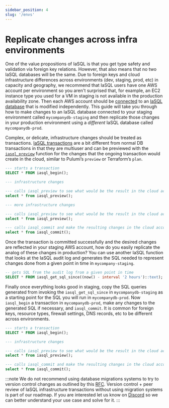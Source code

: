 ```yaml
---
sidebar_position: 4
slug: '/envs'
---
```


# Replicate changes across infra environments

One of the value propositions of IaSQL is that you get type safety and validation via foreign key relations. However, that also means that no two IaSQL databases will be the same. Due to foreign keys and cloud infrastructure differences across environments (dev, staging, prod, etc) in capacity and geography, we recommend that IaSQL users have one AWS account per environment so you aren't surprised that, for example, an EC2 instance type you used for a VM in staging is not available in the production availability zone. Then each AWS account should be [connected](./aws.mdx) to an [IaSQL database](../concepts/db.md) that is modified independently. This guide will take you through how to make changes to an IaSQL database connected to your staging environment called `mycompanydb-staging` and then replicate those changes in your production environment using a *different* IaSQL database called `mycompanydb-prod`.

Complex, or delicate, infrastructure changes should be treated as transactions. [IaSQL transactions](../concepts/transaction.md) are a bit different from normal DB transactions in that they are multiuser and can be previewed with the [`iasql_preview`](../modules/builtin/iasql_functions.md) function for the changes that the ongoing transaction would create in the cloud, similar to Pulumi’s `preview` or Terraform’s `plan`.

```sql title="mycompanydb-staging"
--- starts a transaction
SELECT * FROM iasql_begin();

--- infrastructure changes

--- calls iasql_preview to see what would be the result in the cloud account
select * from iasql_preview();

--- more infrastructure changes

--- calls iasql_preview to see what would be the result in the cloud account
select * from iasql_preview();

--- calls iasql_commit and make the resulting changes in the cloud account
select * from iasql_commit();
```

Once the transaction is committed successfully and the desired changes are reflected in your staging AWS account, how do you easily replicate the analog of these changes in production? You can use another IaSQL function that looks at the IaSQL audit log and generates the SQL needed to represent changes done from a given point in time in `mycompany-staging`.

```sql title="mycompanydb-staging"
-- gets SQL from the audit log from a given point in time
SELECT * FROM iasql_get_sql_since((now() - interval '2 hours')::text);
```

Finally once everything looks good in staging, copy the SQL queries generated from invoking the `iasql_get_sql_since` in `mycompanydb-staging` as a starting point for the SQL you will run in `mycompanydb-prod`. Now `iasql_begin` a transaction in `mycompanydb-prod`, make any changes to the generated SQL if necessary, and `iasql_commit`. It is common for foreign keys, resource types, firewall settings, DNS records, etc to be different across environments.

```sql title="mycompanydb-prod"
--- starts a transaction
SELECT * FROM iasql_begin();

--- infrastructure changes

--- calls iasql_preview to see what would be the result in the cloud account
select * from iasql_preview();

--- calls iasql_commit and make the resulting changes in the cloud account
select * from iasql_commit();
```

:::note
We do not recommend using database migrations systems to try to version control changes as outlined by this [RFC](https://github.com/iasql/iasql/blob/main/rfcs/006%20-%20Replicate%20changes%20between%20staging%20and%20prod%20RFC.md). Version control + peer review of IaSQL infrastructure transactions without using migration systems is part of our roadmap. If you are interested let us know on [Discord](https://discord.iasql.com) so we can better understand your use case and solve for it.
:::